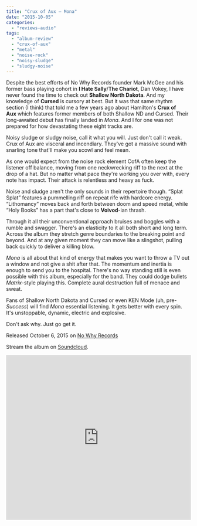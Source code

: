 ```yaml
---
title: "Crux of Aux – Mona"
date: "2015-10-05"
categories: 
  - "reviews-audio"
tags: 
  - "album-review"
  - "crux-of-aux"
  - "metal"
  - "noise-rock"
  - "noisy-sludge"
  - "sludgy-noise"
---
```


Despite the best efforts of No Why Records founder Mark McGee and his former bass playing cohort in **I Hate Sally**/**The Chariot**, Dan Vokey, I have never found the time to check out **Shallow North Dakota**. And my knowledge of **Cursed** is cursory at best. But it was that same rhythm section (I think) that told me a few years ago about Hamilton's **Crux of Aux** which features former members of both Shallow ND and Cursed. Their long-awaited debut has finally landed in _Mona_. And I for one was not prepared for how devastating these eight tracks are.

Noisy sludge or sludgy noise, call it what you will. Just don't call it weak. Crux of Aux are visceral and incendiary. They've got a massive sound with snarling tone that'll make you scowl and feel mean.

As one would expect from the noise rock element CofA often keep the listener off balance, moving from one neckwrecking riff to the next at the drop of a hat. But no matter what pace they're working you over with, every note has impact. Their attack is relentless and heavy as fuck.

Noise and sludge aren't the only sounds in their repertoire though. “Splat Splat” features a pummelling riff on repeat rife with hardcore energy. “Lithomancy” moves back and forth between doom and speed metal, while “Holy Books” has a part that's close to **Voivod**\-ian thrash.

Through it all their unconventional approach bruises and boggles with a rumble and swagger. There's an elasticity to it all both short and long term. Across the album they stretch genre boundaries to the breaking point and beyond. And at any given moment they can move like a slingshot, pulling back quickly to deliver a killing blow.

_Mona_ is all about that kind of energy that makes you want to throw a TV out a window and not give a shit after that. The momentum and inertia is enough to send you to the hospital. There's no way standing still is even possible with this album, especially for the band. They could dodge bullets _Matrix_\-style playing this. Complete aural destruction full of menace and sweat.

Fans of Shallow North Dakota and Cursed or even KEN Mode (uh, pre-_Success_) will find _Mona_ essential listening. It gets better with every spin. It's unstoppable, dynamic, electric and explosive.

Don't ask why. Just go get it.

Released October 6, 2015 on [No Why Records](http://www.nowhyrecords.bigcartel.com/)

Stream the album on [Soundcloud](http://soundcloud.com/no-why-records/sets).

<iframe src="https://w.soundcloud.com/player/?url=https%3A//api.soundcloud.com/playlists/145483389&amp;color=ff5500&amp;auto_play=false&amp;hide_related=false&amp;show_comments=true&amp;show_user=true&amp;show_reposts=false" width="100%" height="450" frameborder="no" scrolling="no"></iframe>
